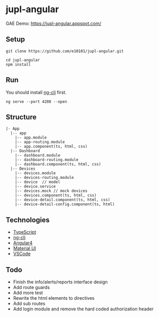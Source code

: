# jupl-angular

GAE Demo: https://jupl-angular.appspot.com/

## Setup
```
git clone https://github.com/e10101/jupl-angular.git
```

```
cd jupl-angular
npm install
```

## Run
You should install [ng-cli](https://github.com/angular/angular-cli) first.

```
ng serve --port 4208 --open
```

## Structure
```
|- App
  |-- app
    |-- app.module
    |-- app-routing.module
    |-- app.component(ts, html, css)
  |-- Dashboard
    |-- dashboard.module
    |-- dashboard-routing.module
    |-- dashboard.component(ts, html, css)
  |-- Devices
    |-- devices.module
    |-- devices-routing.module
    |-- device  // model
    |-- device.service
    |-- devices.mock // mock devices
    |-- devices.component(ts, html, css)
    |-- device-detail.component(ts, html, css)
    |-- device-detail-config.component(ts, html)
```

## Technologies
 - [TypeScript](https://www.typescriptlang.org/)
 - [ng-cli](https://github.com/angular/angular-cli)
 - [Angular4](https://angular.io/)
 - [Material UI](https://material.angular.io/)
 - [VSCode](https://code.visualstudio.com/)
 

## Todo
 - Finish the info/alerts/reports interface design
 - Add route guards
 - Add more test
 - Rewrite the html elements to directives
 - Add sub routes
 - Add login module and remove the hard coded authorization header
